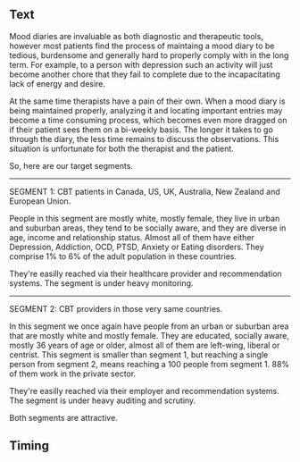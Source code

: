 ## Text
Mood diaries are invaluable as both diagnostic and therapeutic tools, however most patients
find the process of maintaing a mood diary to be tedious, burdensome and generally hard to properly 
comply with in the long term. For example, to a person with depression such an activity will just become
another chore that they fail to complete due to the incapacitating lack of energy and desire.

At the same time therapists have a pain of their own. When a mood diary is being maintained properly, analyzing it 
and locating important entries may become a time consuming process, which becomes even more dragged on if their patient sees 
them on a bi-weekly basis. The longer it takes to go through the diary, the less time remains to discuss
the observations. This situation is unfortunate for both the therapist and the patient.

So, here are our target segments.

----------------------------------------------------

SEGMENT 1: CBT patients in Canada, US, UK, Australia, New Zealand and European Union.

People in this segment are mostly white, mostly female, they live in urban and suburban areas, they tend to be socially aware,
and they are diverse in age, income and relationship status. Almost all of them have either Depression, Addiction, OCD, PTSD, 
Anxiety or Eating disorders. They comprise 1% to 6% of the adult population in these countries.

They're easilly reached via their healthcare provider and recommendation systems. 
The segment is under heavy monitoring.

-----------------------------------------------------

SEGMENT 2: CBT providers in those very same countries.

In this segment we once again have people from an urban or suburban area that are mostly white and mostly female. They are educated,
socially aware, mostly 36 years of age or older, almost all of them are left-wing, liberal or centrist. This segment is smaller than segment 1,
but reaching a single person from segment 2, means reaching a 100 people from segment 1. 88% of them work in the private sector.

They're easilly reached via their employer and recommendation systems. 
The segment is under heavy auditing and scrutiny.

Both segments are attractive.

## Timing

